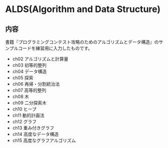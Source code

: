 # ALDS(Algorithm and Data Structure)

## 内容

書籍『プログラミングコンテスト攻略のためのアルゴリズムとデータ構造』のサンプルコードを練習用に入力したものです。

- ch02 アルゴリズムと計算量
- ch03 初等的整列
- ch04 データ構造
- ch05 探索
- ch06 再帰・分割統治法
- ch07 高等的整列
- ch08 木
- ch09 二分探索木
- ch10 ヒープ
- ch11 動的計画法
- ch12 グラフ
- ch13 重み付きグラフ
- ch14 高度なデータ構造
- ch15 高度なグラフアルゴリズム
